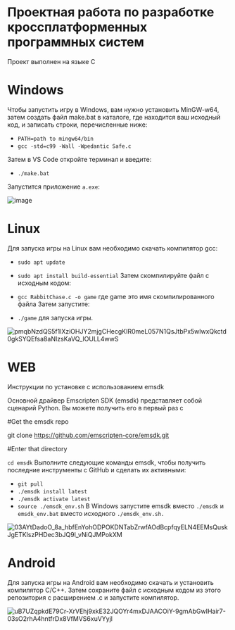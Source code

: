 # Проектная работа по разработке кроссплатформенных программных систем 

Проект выполнен на языке C

# Windows

Чтобы запустить игру в Windows, вам нужно установить MinGW-w64, затем создать файл make.bat в каталоге, где находится ваш исходный код, и записать строки, перечисленные ниже:

- `PATH=path to mingw64/bin`
- `gcc -std=c99 -Wall -Wpedantic Safe.c`

Затем в VS Code откройте терминал и введите:
+ `./make.bat`

Запустится приложение `a.exe`:

![image](https://user-images.githubusercontent.com/78841422/205030657-5097860b-4bc5-4b50-a3d0-4736d7ae218f.png)

# Linux

Для запуска игры на Linux вам необходимо скачать компилятор gcc:

- `sudo apt update`
- `sudo apt install build-essential`
Затем скомпилируйте файл с исходным кодом:

- `gcc RabbitChase.c -o game` где game это имя скомпилированного файла
Затем запустите:

- `./game` для запуска игры.

![pmqbNzdQS5f1lXziOHJY2mjgCHecgKIR0meL057N1QsJtbPx5wlwxQkctd0gkSYQEfsa8aNIzsKaVQ_IOULL4wwS](https://user-images.githubusercontent.com/78841422/205079687-0c3c5b22-0a64-4985-8e93-85a8a09dd71c.jpg)

# WEB

Инструкции по установке с использованием emsdk

Основной драйвер Emscripten SDK (emsdk) представляет собой сценарий Python. Вы можете получить его в первый раз с

#Get the emsdk repo

git clone https://github.com/emscripten-core/emsdk.git

#Enter that directory

`cd emsdk`
Выполните следующие команды emsdk, чтобы получить последние инструменты с GitHub и сделать их активными:

- `git pull`
- `./emsdk install latest`
- `./emsdk activate latest`
- `source ./emsdk_env.sh`
В Windows запустите emsdk вместо `./emsdk` и `emsdk_env.bat` вместо исходного `./emsdk_env.sh.`

![03AYtDadoO_8a_hbfEnYohODPOKDNTabZrwfAOdBcpfqyELN4EEMsQuskJgETKlszPHDec3bJQ9l_vNiQJMPokXM](https://user-images.githubusercontent.com/78841422/205080057-4a395448-be62-4a1e-881a-1af3b49daa62.jpg)

# Android

Для запуска игры на Android вам необходимо скачать и установить компилятор C/C++. Затем сохраните файл с исходным кодом из этого репозитория с расширением .c и запустите компилятор.

![uB7UZqpkdE79Cr-XrVEhj9xkE32JQOYr4mxDJAACOiY-9gmAbGwIHair7-03sO2rhA4hntfrDx8VfMVS6xuVYyjl](https://user-images.githubusercontent.com/78841422/205080543-053f00ca-9a23-44c9-abfe-e40d829b3630.jpg)
